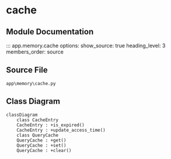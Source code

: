 # cache

## Module Documentation

::: app.memory.cache
    options:
        show_source: true
        heading_level: 3
        members_order: source

## Source File

`app\memory\cache.py`

## Class Diagram

```mermaid
classDiagram
    class CacheEntry
    CacheEntry : +is_expired()
    CacheEntry : +update_access_time()
    class QueryCache
    QueryCache : +get()
    QueryCache : +set()
    QueryCache : +clear()
```
